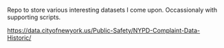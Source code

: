 Repo to store various interesting datasets I come upon. Occassionaly with supporting scripts.

https://data.cityofnewyork.us/Public-Safety/NYPD-Complaint-Data-Historic/
